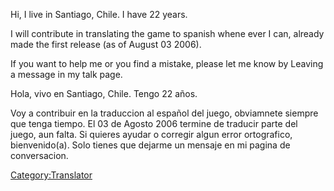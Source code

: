 Hi, I live in Santiago, Chile. I have 22 years.

I will contribute in translating the game to spanish whene ever I can,
already made the first release (as of August 03 2006).

If you want to help me or you find a mistake, please let me know by
Leaving a message in my talk page.

Hola, vivo en Santiago, Chile. Tengo 22 años.

Voy a contribuir en la traduccion al español del juego, obviamnete
siempre que tenga tiempo. El 03 de Agosto 2006 termine de traducir parte
del juego, aun falta. Si quieres ayudar o corregir algun error
ortografico, bienvenido(a). Solo tienes que dejarme un mensaje en mi
pagina de conversacion.

[Category:Translator](Category:Translator "wikilink")